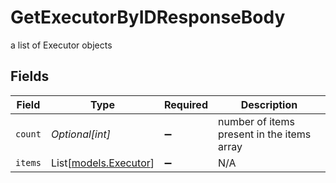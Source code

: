 # GetExecutorByIDResponseBody

a list of Executor objects


## Fields

| Field                                          | Type                                           | Required                                       | Description                                    |
| ---------------------------------------------- | ---------------------------------------------- | ---------------------------------------------- | ---------------------------------------------- |
| `count`                                        | *Optional[int]*                                | :heavy_minus_sign:                             | number of items present in the items array     |
| `items`                                        | List[[models.Executor](../models/executor.md)] | :heavy_minus_sign:                             | N/A                                            |